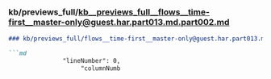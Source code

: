 ### kb/previews_full/kb__previews_full__flows__time-first__master-only@guest.har.part013.md.part002.md

```md
### kb/previews_full/flows__time-first__master-only@guest.har.part013.md (part 002)

```md
               "lineNumber": 0,
                    "columnNumb
```

```

```
